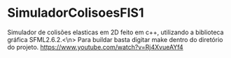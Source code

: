 # SimuladorColisoesFIS1
Simulador de colisões elasticas em 2D feito em c++, utilizando a biblioteca gráfica SFML2.6.2.<\n>
Para buildar basta digitar make dentro do diretório do projeto.
	<https://www.youtube.com/watch?v=Rj4XvueAYf4>
